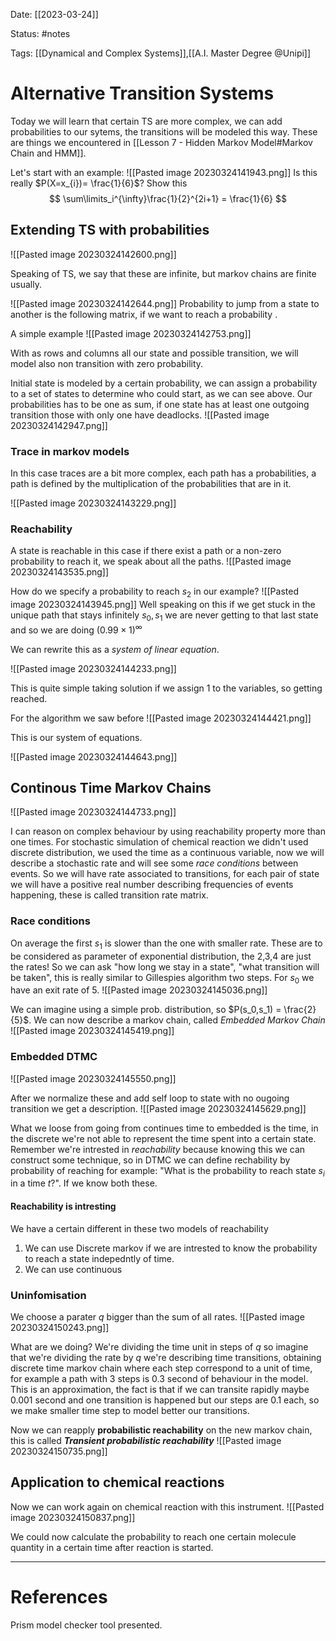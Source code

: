 Date: [[2023-03-24]]

Status: #notes

Tags: [[Dynamical and Complex Systems]],[[A.I. Master Degree @Unipi]]

# Alternative Transition Systems

Today we will learn that certain TS are more complex, we can add probabilities to our sytems, the transitions will be modeled this way. These are things we encountered in [[Lesson 7 - Hidden Markov Model#Markov Chain and HMM]].


Let's start with an example:
![[Pasted image 20230324141943.png]]
Is this really $P(X=x_{i})= \frac{1}{6}$?
Show this
$$
\sum\limits_i^{\infty}\frac{1}{2}^{2i+1} = \frac{1}{6}
$$

## Extending TS with probabilities
![[Pasted image 20230324142600.png]]

Speaking of TS, we say that these are infinite, but markov chains are finite usually.

![[Pasted image 20230324142644.png]]
Probability to jump from a state to another is the following matrix, if we want to reach a probability .

A simple example
![[Pasted image 20230324142753.png]]

With as rows and columns all our state and possible transition, we will model also non transition with zero probability.

Initial state is modeled by a certain probability, we can assign a probability to a set of states to determine who could start, as we can see above. Our probabilities has to be one as sum, if one state has at least one outgoing transition those with only one have deadlocks.
![[Pasted image 20230324142947.png]]

### Trace in markov models
In this case traces are a bit more complex, each path has a probabilities, a path is defined by the multiplication of the probabilities that are in it.

![[Pasted image 20230324143229.png]]
### Reachability

A state is reachable in this case if there exist a path or a non-zero probability to reach it, we speak about all the paths.
![[Pasted image 20230324143535.png]]


How do we specify a probability to reach $s_2$ in our example?
![[Pasted image 20230324143945.png]]
Well speaking on this if we get stuck in the unique path that stays infinitely $s_0,s_1$ we are never getting to that last state and so we are doing $(0.99 \times 1)^{\infty}$

We can rewrite this as a *system of linear equation*.

![[Pasted image 20230324144233.png]]

This is quite simple taking solution if we assign 1 to the variables, so getting reached.

For the algorithm we saw before
![[Pasted image 20230324144421.png]]

This is our system of equations.


![[Pasted image 20230324144643.png]]

## Continous Time Markov Chains 

![[Pasted image 20230324144733.png]]

I can reason on complex behaviour by using reachability property more than one times. For stochastic simulation of chemical reaction we didn't used discrete distribution, we used the time as a continuous variable, now we will describe a stochastic rate and will see some *race conditions* between events. So we will have rate associated to transitions, for each pair of state we will have a positive real number describing frequencies of events happening, these is called transition rate matrix.


### Race conditions 
On average the first $s_1$ is slower than the one with smaller rate. These are to be considered as parameter of exponential distribution, the 2,3,4 are just the rates! So we can ask "how long we stay in a state", "what transition will be taken", this is really similar to Gillespies algorithm two steps. For $s_0$ we have an exit rate of 5. 
![[Pasted image 20230324145036.png]]

We can imagine using a simple prob. distribution, so $P(s_0,s_1) = \frac{2}{5}$. We can now describe a markov chain, called *Embedded Markov Chain*
![[Pasted image 20230324145419.png]]

### Embedded DTMC
![[Pasted image 20230324145550.png]]

After we normalize these and add self loop to state with no ougoing transition we get a description.
![[Pasted image 20230324145629.png]]

What we loose from going from continues time to embedded is the time, in the discrete we're not able to represent the time spent into a certain state. Remember we're intrested in *reachability* because knowing this we can construct some technique, so in DTMC we can define rechability by probability of reaching for example: "What is the probability to reach state $s_i$ in a time $t$?". If we know both these.

#### Reachability is intresting

We have a certain different in these two models of reachability

1. We can use Discrete markov if we are intrested to know the probability to reach a state indepedntly of time. 
2. We can use continuous 

### Uninfomisation

We choose a parater $q$ bigger than the sum of all rates.
![[Pasted image 20230324150243.png]]

What are we doing? We're dividing the time unit in steps of $q$ so imagine that we're dividing the rate by $q$ we're describing time transitions, obtaining discrete time markov chain where each step correspond to a unit of time, for example a path with 3 steps is 0.3 second of behaviour in the model. This is an approximation, the fact is that if we can transite rapidly maybe 0.001 second and one transition is happened but our steps are 0.1 each, so we make smaller time step to model better our  transitions.



Now we can reapply **probabilistic reachability** on the new markov chain, this is called ***Transient probabilistic reachability***
![[Pasted image 20230324150735.png]]


## Application to chemical reactions

Now we can work again on chemical reaction with this instrument.
![[Pasted image 20230324150837.png]]

We could now calculate the probability to reach one certain molecule quantity in a certain time after reaction is started.

> 



---
# References

Prism model checker tool presented.
